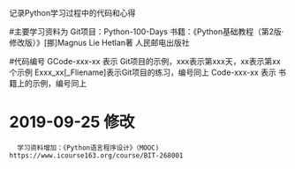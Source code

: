 记录Python学习过程中的代码和心得

#主要学习资料为 
       Git项目：Python-100-Days
       书籍：《Python基础教程（第2版·修改版）》[挪]Magnus Lie Hetlan著 人民邮电出版社

#代码编号
      GCode-xxx-xx 表示 Git项目的示例，xxx表示第xxx天，xx表示第xx个示例
      Exxx_xx[_Fliename]表示Git项目的练习，编号同上
      Code-xxx-xx 表示 书籍上的示例，编号同上

# 2019-09-25 修改
      学习资料增加：《Python语言程序设计》（MOOC) https://www.icourse163.org/course/BIT-268001

